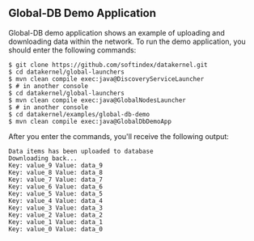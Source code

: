 ## Global-DB Demo Application
Global-DB demo application shows an example of uploading and downloading data within the network.
To run the demo application, you should enter the following commands:

```
$ git clone https://github.com/softindex/datakernel.git
$ cd datakernel/global-launchers
$ mvn clean compile exec:java@DiscoveryServiceLauncher
$ # in another console
$ cd datakernel/global-launchers
$ mvn clean compile exec:java@GlobalNodesLauncher
$ # in another console
$ cd datakernel/examples/global-db-demo
$ mvn clean compile exec:java@GlobalDbDemoApp
```

After you enter the commands, you'll receive the following output:
```
Data items has been uploaded to database
Downloading back...
Key: value_9 Value: data_9
Key: value_8 Value: data_8
Key: value_7 Value: data_7
Key: value_6 Value: data_6
Key: value_5 Value: data_5
Key: value_4 Value: data_4
Key: value_3 Value: data_3
Key: value_2 Value: data_2
Key: value_1 Value: data_1
Key: value_0 Value: data_0
```